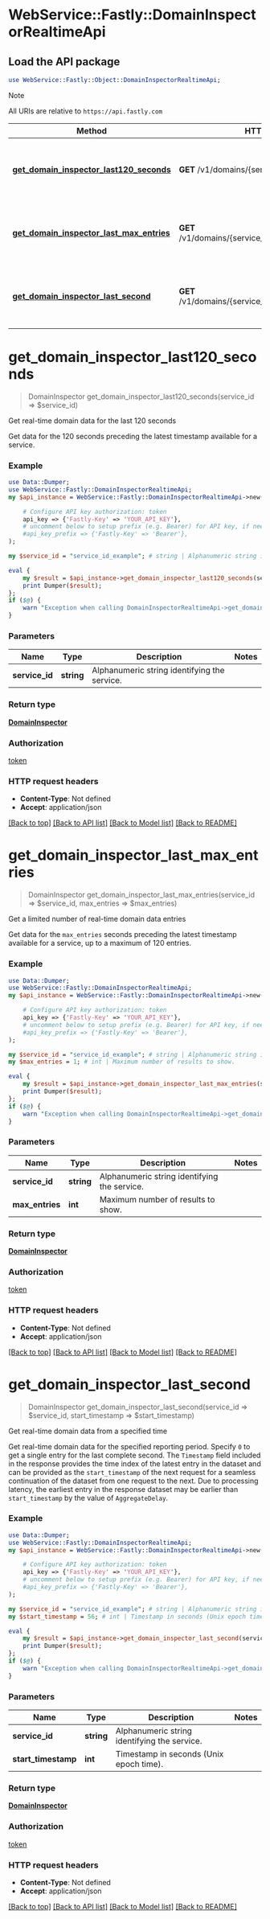 # WebService::Fastly::DomainInspectorRealtimeApi

## Load the API package
```perl
use WebService::Fastly::Object::DomainInspectorRealtimeApi;
```

> [!NOTE]
> All URIs are relative to `https://api.fastly.com`

Method | HTTP request | Description
------ | ------------ | -----------
[**get_domain_inspector_last120_seconds**](DomainInspectorRealtimeApi.md#get_domain_inspector_last120_seconds) | **GET** /v1/domains/{service_id}/ts/h | Get real-time domain data for the last 120 seconds
[**get_domain_inspector_last_max_entries**](DomainInspectorRealtimeApi.md#get_domain_inspector_last_max_entries) | **GET** /v1/domains/{service_id}/ts/h/limit/{max_entries} | Get a limited number of real-time domain data entries
[**get_domain_inspector_last_second**](DomainInspectorRealtimeApi.md#get_domain_inspector_last_second) | **GET** /v1/domains/{service_id}/ts/{start_timestamp} | Get real-time domain data from a specified time


# **get_domain_inspector_last120_seconds**
> DomainInspector get_domain_inspector_last120_seconds(service_id => $service_id)

Get real-time domain data for the last 120 seconds

Get data for the 120 seconds preceding the latest timestamp available for a service.

### Example
```perl
use Data::Dumper;
use WebService::Fastly::DomainInspectorRealtimeApi;
my $api_instance = WebService::Fastly::DomainInspectorRealtimeApi->new(

    # Configure API key authorization: token
    api_key => {'Fastly-Key' => 'YOUR_API_KEY'},
    # uncomment below to setup prefix (e.g. Bearer) for API key, if needed
    #api_key_prefix => {'Fastly-Key' => 'Bearer'},
);

my $service_id = "service_id_example"; # string | Alphanumeric string identifying the service.

eval {
    my $result = $api_instance->get_domain_inspector_last120_seconds(service_id => $service_id);
    print Dumper($result);
};
if ($@) {
    warn "Exception when calling DomainInspectorRealtimeApi->get_domain_inspector_last120_seconds: $@\n";
}
```

### Parameters

Name | Type | Description  | Notes
------------- | ------------- | ------------- | -------------
 **service_id** | **string**| Alphanumeric string identifying the service. | 

### Return type

[**DomainInspector**](DomainInspector.md)

### Authorization

[token](../README.md#token)

### HTTP request headers

 - **Content-Type**: Not defined
 - **Accept**: application/json

[[Back to top]](#) [[Back to API list]](../README.md#documentation-for-api-endpoints) [[Back to Model list]](../README.md#documentation-for-models) [[Back to README]](../README.md)

# **get_domain_inspector_last_max_entries**
> DomainInspector get_domain_inspector_last_max_entries(service_id => $service_id, max_entries => $max_entries)

Get a limited number of real-time domain data entries

Get data for the `max_entries` seconds preceding the latest timestamp available for a service, up to a maximum of 120 entries.

### Example
```perl
use Data::Dumper;
use WebService::Fastly::DomainInspectorRealtimeApi;
my $api_instance = WebService::Fastly::DomainInspectorRealtimeApi->new(

    # Configure API key authorization: token
    api_key => {'Fastly-Key' => 'YOUR_API_KEY'},
    # uncomment below to setup prefix (e.g. Bearer) for API key, if needed
    #api_key_prefix => {'Fastly-Key' => 'Bearer'},
);

my $service_id = "service_id_example"; # string | Alphanumeric string identifying the service.
my $max_entries = 1; # int | Maximum number of results to show.

eval {
    my $result = $api_instance->get_domain_inspector_last_max_entries(service_id => $service_id, max_entries => $max_entries);
    print Dumper($result);
};
if ($@) {
    warn "Exception when calling DomainInspectorRealtimeApi->get_domain_inspector_last_max_entries: $@\n";
}
```

### Parameters

Name | Type | Description  | Notes
------------- | ------------- | ------------- | -------------
 **service_id** | **string**| Alphanumeric string identifying the service. | 
 **max_entries** | **int**| Maximum number of results to show. | 

### Return type

[**DomainInspector**](DomainInspector.md)

### Authorization

[token](../README.md#token)

### HTTP request headers

 - **Content-Type**: Not defined
 - **Accept**: application/json

[[Back to top]](#) [[Back to API list]](../README.md#documentation-for-api-endpoints) [[Back to Model list]](../README.md#documentation-for-models) [[Back to README]](../README.md)

# **get_domain_inspector_last_second**
> DomainInspector get_domain_inspector_last_second(service_id => $service_id, start_timestamp => $start_timestamp)

Get real-time domain data from a specified time

Get real-time domain data for the specified reporting period. Specify `0` to get a single entry for the last complete second. The `Timestamp` field included in the response provides the time index of the latest entry in the dataset and can be provided as the `start_timestamp` of the next request for a seamless continuation of the dataset from one request to the next. Due to processing latency, the earliest entry in the response dataset may be earlier than `start_timestamp` by the value of `AggregateDelay`. 

### Example
```perl
use Data::Dumper;
use WebService::Fastly::DomainInspectorRealtimeApi;
my $api_instance = WebService::Fastly::DomainInspectorRealtimeApi->new(

    # Configure API key authorization: token
    api_key => {'Fastly-Key' => 'YOUR_API_KEY'},
    # uncomment below to setup prefix (e.g. Bearer) for API key, if needed
    #api_key_prefix => {'Fastly-Key' => 'Bearer'},
);

my $service_id = "service_id_example"; # string | Alphanumeric string identifying the service.
my $start_timestamp = 56; # int | Timestamp in seconds (Unix epoch time).

eval {
    my $result = $api_instance->get_domain_inspector_last_second(service_id => $service_id, start_timestamp => $start_timestamp);
    print Dumper($result);
};
if ($@) {
    warn "Exception when calling DomainInspectorRealtimeApi->get_domain_inspector_last_second: $@\n";
}
```

### Parameters

Name | Type | Description  | Notes
------------- | ------------- | ------------- | -------------
 **service_id** | **string**| Alphanumeric string identifying the service. | 
 **start_timestamp** | **int**| Timestamp in seconds (Unix epoch time). | 

### Return type

[**DomainInspector**](DomainInspector.md)

### Authorization

[token](../README.md#token)

### HTTP request headers

 - **Content-Type**: Not defined
 - **Accept**: application/json

[[Back to top]](#) [[Back to API list]](../README.md#documentation-for-api-endpoints) [[Back to Model list]](../README.md#documentation-for-models) [[Back to README]](../README.md)

